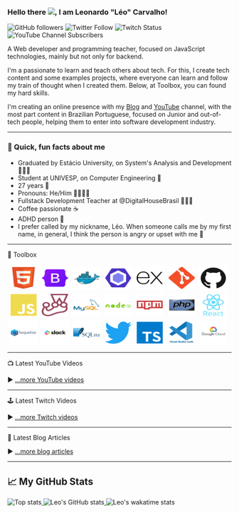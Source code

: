 ### Hello there <img src="https://raw.githubusercontent.com/MartinHeinz/MartinHeinz/master/wave.gif" width="30px">, I am Leonardo "Léo" Carvalho!

![GitHub followers](https://img.shields.io/github/followers/carvalholeo?style=social)
![Twitter Follow](https://img.shields.io/twitter/follow/_carvalho_leo?style=social)
![Twitch Status](https://img.shields.io/twitch/status/carvalho_leo?style=social)
![YouTube Channel Subscribers](https://img.shields.io/youtube/channel/subscribers/UC8c7IUMpnczt9pmsHlXYxXw?style=social)

A Web developer and programming teacher, focused on JavaScript technologies, mainly but not only for backend.

I'm a passionate to learn and teach others about tech. For this, I create tech content and some examples projects, where everyone can learn and follow my train of thought when I created them. Below, at Toolbox, you can found my hard skills.

I'm creating an online presence with my [Blog](https://leocarvalho.dev/posts/) and [YouTube](https://www.youtube.com/channel/UC8c7IUMpnczt9pmsHlXYxXw) channel, with the most part content in Brazilian Portuguese, focused on Junior and out-of-tech people, helping them to enter into software development industry.

---

### 📰 Quick, fun facts about me

- Graduated by Estácio University, on System's Analysis and Development 🧑🏽‍🎓
- Student at UNIVESP, on Computer Engineering 🎒
- 27 years 🎂
- Pronouns: He/Him 🙆🏽‍♂️🌈
- Fullstack Development Teacher at @DigitalHouseBrasil 🧑🏽‍🏫
- Coffee passionate ☕
- ADHD person 🤔
- I prefer called by my nickname, Léo. When someone calls me by my first name, in general, I think the person is angry or upset with me 🥺

---

🧰 Toolbox

<div class="img-container">
  <img src="https://raw.githubusercontent.com/devicons/devicon/master/icons/html5/html5-original.svg" alt="HTML" class="tech-logos" />
  <img src="https://raw.githubusercontent.com/devicons/devicon/master/icons/bootstrap/bootstrap-original.svg" alt="Bootstrap Framework" class="tech-logos" />
  <img src="https://raw.githubusercontent.com/devicons/devicon/master/icons/docker/docker-original.svg" alt="Docker" class="tech-logos" />
  <img src="https://raw.githubusercontent.com/devicons/devicon/master/icons/eslint/eslint-original.svg" alt="ESLint" class="tech-logos" />
  <img src="https://raw.githubusercontent.com/devicons/devicon/master/icons/express/express-original.svg" alt="Express.JS" class="tech-logos background-white" />
  <img src="https://raw.githubusercontent.com/devicons/devicon/master/icons/git/git-original.svg" alt="Git" class="tech-logos" />
  <img src="https://raw.githubusercontent.com/devicons/devicon/master/icons/github/github-original.svg" alt="GitHub" class="tech-logos background-white" />
  <img src="https://raw.githubusercontent.com/devicons/devicon/master/icons/javascript/javascript-plain.svg" alt="JavaScript" class="tech-logos" />
  <img src="https://raw.githubusercontent.com/devicons/devicon/master/icons/jest/jest-plain.svg" alt="Jest" class="tech-logos" />
  <img src="https://raw.githubusercontent.com/devicons/devicon/master/icons/mysql/mysql-original-wordmark.svg" alt="MySQL" class="tech-logos" />
  <img src="https://raw.githubusercontent.com/devicons/devicon/master/icons/nodejs/nodejs-plain-wordmark.svg" alt="Node.JS" class="tech-logos" />
  <img src="https://raw.githubusercontent.com/devicons/devicon/master/icons/npm/npm-original-wordmark.svg" alt="NPM (Node Package Manager)" class="tech-logos" />
  <img src="https://raw.githubusercontent.com/devicons/devicon/master/icons/php/php-original.svg" alt="PHP" class="tech-logos" />
  <img src="https://raw.githubusercontent.com/devicons/devicon/master/icons/react/react-original-wordmark.svg" alt="React Framework" class="tech-logos" />
  <img src="https://raw.githubusercontent.com/devicons/devicon/master/icons/sequelize/sequelize-original-wordmark.svg" alt="Sequelize ORM" class="tech-logos background-white" />
  <img src="https://raw.githubusercontent.com/devicons/devicon/master/icons/slack/slack-original-wordmark.svg" alt="Slack" class="tech-logos background-white" />
  <img src="https://raw.githubusercontent.com/devicons/devicon/master/icons/sqlite/sqlite-original-wordmark.svg" alt="SQLite" class="tech-logos background-white" />
  <img src="https://raw.githubusercontent.com/devicons/devicon/master/icons/twitter/twitter-original.svg" alt="Twitter" class="tech-logos" />
  <img src="https://raw.githubusercontent.com/devicons/devicon/master/icons/typescript/typescript-original.svg" alt="TypeScript" class="tech-logos" />
  <img src="https://raw.githubusercontent.com/devicons/devicon/master/icons/vscode/vscode-original-wordmark.svg" alt="Visual Studio Code" class="tech-logos" />
  <img src="https://raw.githubusercontent.com/devicons/devicon/master/icons/googlecloud/googlecloud-original-wordmark.svg" alt="Google Cloud Platform" class="tech-logos" />
</div>

---

📺 Latest YouTube Videos

<!-- YOUTUBE-VIDEOS-LIST:START -->
<!-- YOUTUBE-VIDEOS-LIST:END -->


▶ [...more YouTube videos](https://www.youtube.com/channel/UC8c7IUMpnczt9pmsHlXYxXw?sub_confirmation=1)

---

🕹️ Latest Twitch Videos

<!-- TWITCH-VIDEOS-LIST:START -->
<!-- TWITCH-VIDEOS-LIST:END -->


▶ [...more Twitch videos](https://www.twitch.tv/carvalho_leo)

---

📘 Latest Blog Articles

<!-- BLOG-POST-LIST:START -->
<!-- BLOG-POST-LIST:END -->


▶ [...more blog articles](https://leocarvalho.dev)

---

## &#x1f4c8; My GitHub Stats

<div>
<a href="https://github.com/anuraghazra/github-readme-stats">
  <img src="https://github-readme-stats.vercel.app/api/top-langs/?username=carvalholeo&theme=radical&layout=compact&langs_count=7" alt="Top stats" class="stats-img"/>
</a>
<a href="https://github.com/anuraghazra/github-readme-stats">
  <img src="https://github-readme-stats.vercel.app/api?username=carvalholeo&theme=radical&count_private=true&include_all_commits=true" alt="Leo's GitHub stats" class="stats-img" />
</a>
<a href="https://github.com/anuraghazra/github-readme-stats">
  <img src="https://github-readme-stats.vercel.app/api/wakatime?username=carvalho_leo" alt="Leo's wakatime stats" class="stats-img" />
</a>
</div>

<style>
  .tech-logos {
    display: inline-block;
    height: 50px;
    margin: 0.20em;
    padding: 0.2em;
    width: 60px;
  }
  img.background-white {
    background-color: #ffffff;
  }

  .img-container {
    display: flex;
    flex-wrap: wrap;
    width: 100%;
  }

  .stats-img {
    align: center;
    display: inline-block;
    height: 11em;
  }
</style>
